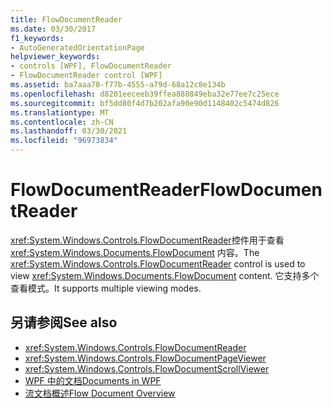 ```yaml
---
title: FlowDocumentReader
ms.date: 03/30/2017
f1_keywords:
- AutoGeneratedOrientationPage
helpviewer_keywords:
- controls [WPF], FlowDocumentReader
- FlowDocumentReader control [WPF]
ms.assetid: ba7aaa70-f77b-4555-a79d-68a12c8e134b
ms.openlocfilehash: d8201eeceeb39ffea888849eba32e77ee7c25ece
ms.sourcegitcommit: bf5dd80f4d7b202afa90e90d1148402c5474d826
ms.translationtype: MT
ms.contentlocale: zh-CN
ms.lasthandoff: 03/30/2021
ms.locfileid: "96973834"
---
```

# <a name="flowdocumentreader"></a><span data-ttu-id="c472d-102">FlowDocumentReader</span><span class="sxs-lookup"><span data-stu-id="c472d-102">FlowDocumentReader</span></span>
<span data-ttu-id="c472d-103"><xref:System.Windows.Controls.FlowDocumentReader>控件用于查看 <xref:System.Windows.Documents.FlowDocument> 内容。</span><span class="sxs-lookup"><span data-stu-id="c472d-103">The <xref:System.Windows.Controls.FlowDocumentReader> control is used to view <xref:System.Windows.Documents.FlowDocument> content.</span></span> <span data-ttu-id="c472d-104">它支持多个查看模式。</span><span class="sxs-lookup"><span data-stu-id="c472d-104">It supports multiple viewing modes.</span></span>  
  
## <a name="see-also"></a><span data-ttu-id="c472d-105">另请参阅</span><span class="sxs-lookup"><span data-stu-id="c472d-105">See also</span></span>

- <xref:System.Windows.Controls.FlowDocumentReader>
- <xref:System.Windows.Controls.FlowDocumentPageViewer>
- <xref:System.Windows.Controls.FlowDocumentScrollViewer>
- [<span data-ttu-id="c472d-106">WPF 中的文档</span><span class="sxs-lookup"><span data-stu-id="c472d-106">Documents in WPF</span></span>](../advanced/documents-in-wpf.md)
- [<span data-ttu-id="c472d-107">流文档概述</span><span class="sxs-lookup"><span data-stu-id="c472d-107">Flow Document Overview</span></span>](../advanced/flow-document-overview.md)
